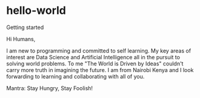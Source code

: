 # hello-world
Getting started

Hi Humans,

I am new to programming and committed to self learning. My key areas of interest are Data Science and Artificial Intelligence all in the pursuit to solving world problems. To me "The World is Driven by Ideas" couldn't carry more truth in imagining the future. I am from Nairobi Kenya and I look forwarding to learning and collaborating with all of you.

Mantra: Stay Hungry, Stay Foolish!
